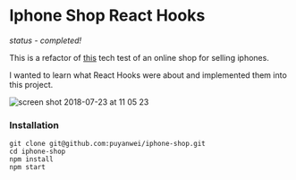 # Iphone Shop React Hooks

*status - completed!*

This is a refactor of [this](https://github.com/puyanwei/iphone-shop) tech test of an online shop for selling iphones.

I wanted to learn what React Hooks were about and implemented them into this project.

![screen shot 2018-07-23 at 11 05 23](https://user-images.githubusercontent.com/14803518/43082259-8c7b2196-8e8b-11e8-8d58-88e2ced04a68.png)

### Installation

```
git clone git@github.com:puyanwei/iphone-shop.git
cd iphone-shop
npm install
npm start
```
